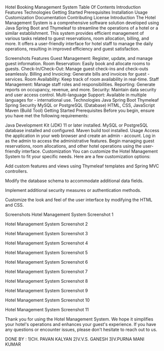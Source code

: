 Hotel Booking Management System
Table Of Contents
Introduction
Features
Technologies
Getting Started
Prerequisites
Installation
Usage
Customization
Documentation
Contributing
License
Introduction
The Hotel Management System is a comprehensive software solution developed using Java Spring Boot and Thymeleaf to streamline the operations of a hotel or a similar establishment. This system provides efficient management of various tasks related to guest reservations, room allocation, billing, and more. It offers a user-friendly interface for hotel staff to manage the daily operations, resulting in improved efficiency and guest satisfaction.

Screenshots
Features
Guest Management: Register, update, and manage guest information.
Room Reservation: Easily book and allocate rooms to guests.
Check-In/Check-Out: Manage guest check-ins and check-outs seamlessly.
Billing and Invoicing: Generate bills and invoices for guest - services.
Room Availability: Keep track of room availability in real-time.
Staff Management: Manage staff roles and responsibilities.
Reporting: Generate reports on occupancy, revenue, and more.
Security: Maintain data security and user access control.
Multi-language Support: Available in multiple languages for - international use.
Technologies
Java Spring Boot
Thymeleaf
Spring Security
MySQL or PostgreSQL (Database)
HTML, CSS, JavaScript
Maven (Build Tool)
Getting Started
Prerequisites
Before you begin, ensure you have met the following requirements:

Java Development Kit (JDK) 11 or later installed.
MySQL or PostgreSQL database installed and configured.
Maven build tool installed.
Usage
Access the application in your web browser and create an admin - account.
Log in as the admin to access the administrative features.
Begin managing guest reservations, room allocations, and other hotel operations using the user-friendly interface.
Customization
You can customize the Hotel Management System to fit your specific needs. Here are a few customization options:

Add custom features and views using Thymeleaf templates and Spring MVC controllers.

Modify the database schema to accommodate additional data fields.

Implement additional security measures or authentication methods.

Customize the look and feel of the user interface by modifying the HTML and CSS.

Screenshots
Hotel Management System Screenshot 1

Hotel Management System Screenshot 2

Hotel Management System Screenshot 3

Hotel Management System Screenshot 4

Hotel Management System Screenshot 5

Hotel Management System Screenshot 6

Hotel Management System Screenshot 7

Hotel Management System Screenshot 8

Hotel Management System Screenshot 9

Hotel Management System Screenshot 10

Hotel Management System Screenshot 11

Thank you for using the Hotel Management System. We hope it simplifies your hotel's operations and enhances your guest's experience. If you have any questions or encounter issues, please don't hesitate to reach out to us.

DONE BY : 1)CH. PAVAN KALYAN 2)V.V.S. GANESH 3)V.PURNA MANI KUMAR
